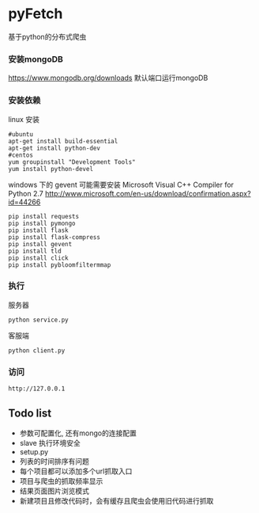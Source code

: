 # pyFetch

基于python的分布式爬虫

### 安装mongoDB

https://www.mongodb.org/downloads
默认端口运行mongoDB

### 安装依赖

linux 安装

    #ubuntu
	apt-get install build-essential
    apt-get install python-dev
    #centos
	yum groupinstall "Development Tools"
    yum install python-devel


windows 下的 gevent 可能需要安装 Microsoft Visual C++ Compiler for Python 2.7 http://www.microsoft.com/en-us/download/confirmation.aspx?id=44266

    pip install requests
    pip install pymongo
    pip install flask
    pip install flask-compress
    pip install gevent
    pip install tld
    pip install click
	pip install pybloomfiltermmap

### 执行

服务器

    python service.py

客服端

    python client.py

### 访问

    http://127.0.0.1


## Todo list

- 参数可配置化, 还有mongo的连接配置
- slave 执行环境安全
- setup.py
- 列表的时间排序有问题
- 每个项目都可以添加多个url抓取入口
- 项目与爬虫的抓取频率显示
- 结果页面图片浏览模式
- 新建项目且修改代码时，会有缓存且爬虫会使用旧代码进行抓取

